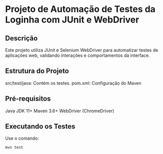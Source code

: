 # Projeto de Automação de Testes da Loginha com JUnit e WebDriver

## Descrição
Este projeto utiliza JUnit e Selenium WebDriver para automatizar testes de aplicações web, validando interações e comportamentos da interface.

## Estrutura do Projeto
src/test/java: Contém os testes.
pom.xml: Configuração do Maven

## Pré-requisitos
Java JDK 11+
Maven 3.6+
WebDriver (ChromeDriver)

## Executando os Testes
Use o comando:

`mvn test`
